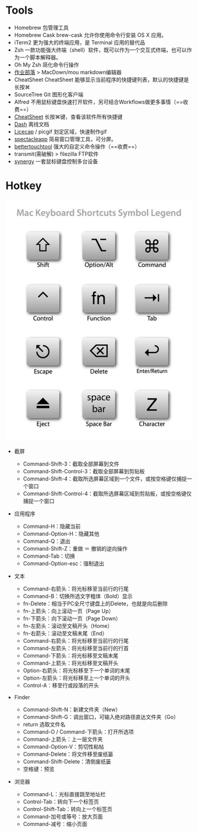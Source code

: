 # Tools

- Homebrew 包管理工具
- Homebrew Cask brew-cask 允许你使用命令行安装 OS X 应用。
- iTerm2 更为强大的终端应用，是 Terminal 应用的替代品
- Zsh 一款功能强大终端（shell）软件，既可以作为一个交互式终端，也可以作为一个脚本解释器。
- Oh My Zsh 简化命令行操作
- [作业部落](https://www.zybuluo.com) > MacDown/mou markdown编辑器
- CheatSheet CheatSheet 能够显示当前程序的快捷键列表，默认的快捷键是长按⌘
- SourceTree Git 图形化客户端
- Alfred 不用鼠标键盘快速打开软件，另可结合Workflows做更多事情（==收费==）
- [CheatSheet](https://www.cheatsheetapp.com/CheatSheet/) 长按⌘键，查看该软件所有快捷键
- [Dash](https://kapeli.com/dash) 离线文档
- [Licecap](http://www.cockos.com/licecap/) / picgif 划定区域，快速制作gif
- [spectacleapp](https://www.spectacleapp.com/) 简易窗口管理工具，可分屏。
- [bettertouchtool](https://www.boastr.net/) 强大的自定义命令操作（==收费==）
- transmit(需破解) > filezilla FTP软件
- [synergy](https://symless.com/synergy) 一套鼠标键盘控制多台设备

# Hotkey

![Mac按键图标](mac_keys.png)

- 截屏
  - Command-Shift-3：截取全部屏幕到文件
  - Command-Shift-Control-3：截取全部屏幕到剪贴板
  - Command-Shift-4：截取所选屏幕区域到一个文件，或按空格键仅捕捉一个窗口
  - Command-Shift-Control-4：截取所选屏幕区域到剪贴板，或按空格键仅捕捉一个窗口

- 应用程序
  - Command-H：隐藏当前
  - Command-Option-H：隐藏其他
  - Command-Q：退出
  - Command-Shift-Z：重做 ＝ 撤销的逆向操作
  - Command-Tab：切换
  - Command-Option-esc：强制退出

- 文本
  - Command-右箭头：将光标移至当前行的行尾
  - Command-B：切换所选文字粗体（Bold）显示
  - fn-Delete：相当于PC全尺寸键盘上的Delete，也就是向后删除
  - fn-上箭头：向上滚动一页（Page Up）
  - fn-下箭头：向下滚动一页（Page Down）
  - fn-左箭头：滚动至文稿开头（Home）
  - fn-右箭头：滚动至文稿末尾（End）
  - Command-右箭头：将光标移至当前行的行尾
  - Command-左箭头：将光标移至当前行的行首
  - Command-下箭头：将光标移至文稿末尾
  - Command-上箭头：将光标移至文稿开头
  - Option-右箭头：将光标移至下一个单词的末尾
  - Option-左箭头：将光标移至上一个单词的开头
  - Control-A：移至行或段落的开头

- Finder
  - Command-Shift-N：新建文件夹（New）
  - Command-Shift-G：调出窗口，可输入绝对路径直达文件夹（Go）
  - return 选取文件名
  - Command-O / Command-下箭头：打开所选项
  - Command-上箭头：上一层文件夹
  - Command-Option-V：剪切性粘帖
  - Command-Delete：将文件移至废纸篓
  - Command-Shift-Delete：清倒废纸篓
  - 空格键：预览

- 浏览器
  - Command-L：光标直接跳至地址栏
  - Control-Tab：转向下一个标签页
  - Control-Shift-Tab：转向上一个标签页
  - Command-加号或等号：放大页面
  - Command-减号：缩小页面 
